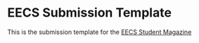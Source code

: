 # EECS Submission Template
This is the submission template for the [EECS Student Magazine](https://ieee.uc.edu/eecs-student-magazine/)
